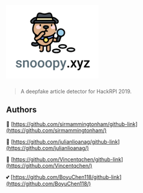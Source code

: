 # <img src="app/static/logo1.png" alt="snooopy" width="250" height="200">
> A deepfake article detector for HackRPI 2019.

## Authors

🗿  [https://github.com/sirmammingtonham/github-link](https://github.com/sirmammingtonham/)

💽  [https://github.com/julianlioanag/github-link](https://github.com/julianlioanag/)

👙  [https://github.com/Vincentqchen/github-link](https://github.com/Vincentqchen/)

💕  [https://github.com/BoyuChen118/github-link](https://github.com/BoyuChen118/)
